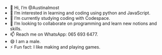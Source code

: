 - 👋 Hi, I’m @Austinalmost
- 👀 I’m interested in learning and coding using python and JavaScript.
- 🌱 I’m currently studying coding with Codespace.
- 💞️ I’m looking to collaborate on programming and learn new notions and skills.
- 📫 Reach me on WhatsApp: 065 693 6477.
- 😄 I am a male.
- ⚡ Fun fact: I like making and playing games.

<!---
Austinalmost/Austinalmost is a ✨ special ✨ repository because its `README.md` (this file) appears on your GitHub profile.
You can click the Preview link to take a look at your changes.
--->
